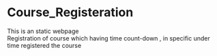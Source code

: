 # Course_Registeration
This is an static webpage
<br>
Registration of course which having time count-down , in specific under time registered the course
